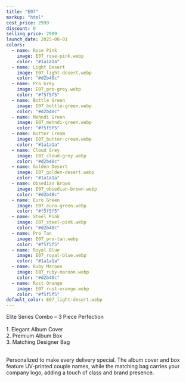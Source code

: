 ```yaml
---
title: "E07"
markup: "html"
cost_price: 2999
discount: 0
selling_price: 2999
launch_date: 2025-08-01
colors:
  - name: Rose Pink
    image: E07_rose-pink.webp
    color: "#1a1a1a"
  - name: Light Desert
    image: E07_light-desert.webp
    color: "#d2b48c"
  - name: Pro Grey
    image: E07_pro-grey.webp
    color: "#f5f5f5"
  - name: Bottle Green
    image: E07_bottle-green.webp
    color: "#d2b48c"
  - name: Mehndi Green
    image: E07_mehndi-green.webp
    color: "#f5f5f5"
  - name: Butter Cream
    image: E07_butter-cream.webp
    color: "#1a1a1a"
  - name: Cloud Grey
    image: E07_cloud-grey.webp
    color: "#d2b48c"
  - name: Golden Desert
    image: E07_golden-desert.webp
    color: "#1a1a1a"
  - name: Obsedian Brown
    image: E07_obsedian-brown.webp
    color: "#d2b48c"
  - name: Euro Green
    image: E07_euro-green.webp
    color: "#f5f5f5"
  - name: Steel Pink
    image: E07_steel-pink.webp
    color: "#d2b48c"
  - name: Pro Tan
    image: E07_pro-tan.webp
    color: "#f5f5f5"
  - name: Royal Blue
    image: E07_royal-blue.webp
    color: "#1a1a1a"
  - name: Ruby Maroon
    image: E07_ruby-maroon.webp
    color: "#d2b48c"
  - name: Rust Orange
    image: E07_rust-orange.webp
    color: "#f5f5f5"
default_color: E07_light-desert.webp
---
```


Elite Series Combo – 3 Piece Perfection<br><br> <span class='text-b font-medium text-lime-300 mb-1'> 1. Elegant Album Cover<br> 2. Premium Album Box<br> 3. Matching Designer Bag<br><br> </span> <div class='max-w-xl mx-auto'> Personalized to make every delivery special. The album cover and box feature UV-printed couple names, while the matching bag carries your company logo, adding a touch of class and brand presence. </div>
